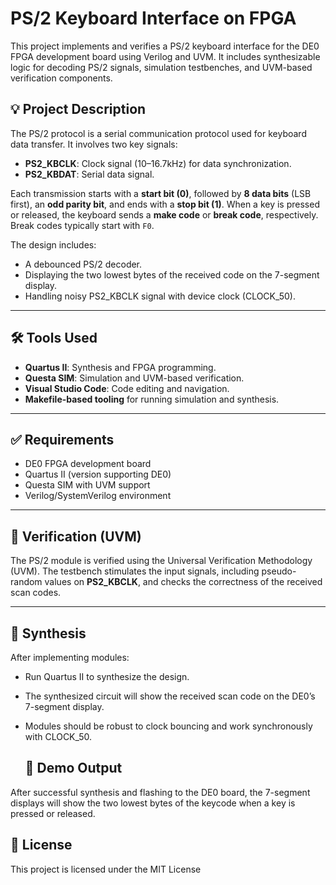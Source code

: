 # PS/2 Keyboard Interface on FPGA

This project implements and verifies a PS/2 keyboard interface for the DE0 FPGA development board using Verilog and UVM. It includes synthesizable logic for decoding PS/2 signals, simulation testbenches, and UVM-based verification components.

## 💡 Project Description

The PS/2 protocol is a serial communication protocol used for keyboard data transfer. It involves two key signals:

- **PS2_KBCLK**: Clock signal (10–16.7kHz) for data synchronization.
- **PS2_KBDAT**: Serial data signal.

Each transmission starts with a **start bit (0)**, followed by **8 data bits** (LSB first), an **odd parity bit**, and ends with a **stop bit (1)**. When a key is pressed or released, the keyboard sends a **make code** or **break code**, respectively. Break codes typically start with `F0`.

The design includes:

- A debounced PS/2 decoder.
- Displaying the two lowest bytes of the received code on the 7-segment display.
- Handling noisy PS2_KBCLK signal with device clock (CLOCK_50).

---

## 🛠 Tools Used

- **Quartus II**: Synthesis and FPGA programming.
- **Questa SIM**: Simulation and UVM-based verification.
- **Visual Studio Code**: Code editing and navigation.
- **Makefile-based tooling** for running simulation and synthesis.

---

## ✅ Requirements

- DE0 FPGA development board
- Quartus II (version supporting DE0)
- Questa SIM with UVM support
- Verilog/SystemVerilog environment

---

## 🔬 Verification (UVM)

The PS/2 module is verified using the Universal Verification Methodology (UVM). The testbench stimulates the input signals, including pseudo-random values on **PS2_KBCLK**, and checks the correctness of the received scan codes.

---

## 🚀 Synthesis

After implementing modules:

- Run Quartus II to synthesize the design.
- The synthesized circuit will show the received scan code on the DE0’s 7-segment display.
- Modules should be robust to clock bouncing and work synchronously with CLOCK_50.

  ## 📸 Demo Output

After successful synthesis and flashing to the DE0 board, the 7-segment displays will show the two lowest bytes of the keycode when a key is pressed or released.

## 📄 License

This project is licensed under the MIT License
